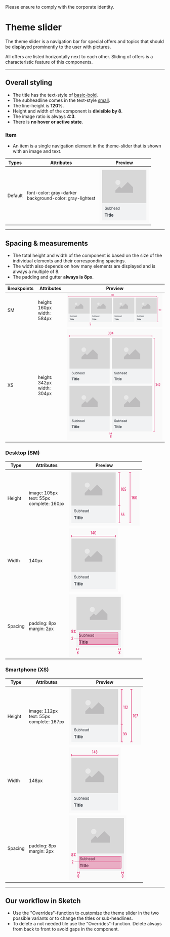 <AlertInfo alertHeadline="Modifiable">
Please ensure to comply with the corporate identity.
</AlertInfo>

# Theme slider

The theme slider is a navigation bar for special offers and topics that should be displayed prominently to the user with pictures.

All offers are listed horizontally next to each other. Sliding of offers is a characteristic feature of this components.

---

## Overall styling

- The title has the text-style of [basic-bold](../../General/Typography/Typography.md#basic-bold).
- The subheadline comes in the text-style [small](../../General/Typography/Typography.md#small).
- The line-height is **120%**.
- Height and width of the component is **divisible by 8**.
- The image ratio is always **4:3**.
- There is **no hover or active state**.

### Item

- An item is a single navigation element in the theme-slider that is shown with an image and text.

| Types | Attributes | Preview |
|---|---|---|
| Default | font-color: gray-darker <br> background-color: gray-lightest | ![default](assets/themeslider/item@1x.png) |

---

## Spacing & measurements

- The total height and width of the component is based on the size of the individual elements and their corresponding spacings.
- The width also depends on how many elements are displayed and is always a multiple of 8.
- The padding and gutter **always is 8px**.

| Breakpoints | Attributes | Preview |
|---|---|---|
| SM | height: 160px <br> width: 584px | ![complete: SM](assets/measurements/SM@1x.png) |
| XS | height: 342px <br> width: 304px |  ![complete: XS](assets/measurements/XS@1x.png) |

### Desktop (SM)

| Type | Attributes | Preview |
|---|---|---|
| Height | image: 105px <br> text: 55px<br>complete: 160px | ![height: SM](assets/measurements/SM/height@1x.png) |
| Width | 140px | ![width: SM](assets/measurements/SM/width@1x.png) |
| Spacing | padding: 8px <br> margin: 2px | ![horizontal: SM](assets/measurements/SM/horizontal-vertical@1x.png) |

### Smartphone (XS)

| Type | Attributes | Preview |
|---|---|---|
| Height | image: 112px<br>text: 55px<br>complete: 167px | ![height: XS](assets/measurements/XS/heigth@1x.png) |
| Width | 148px | ![width: XS](assets/measurements/XS/width@1x.png) |
| Spacing | padding: 8px <br> margin: 2px | ![horizontal: XS](assets/measurements/XS/horizontal-vertical@1x.png) |

---

## Our workflow in Sketch

- Use the "Overrides"-function to customize the theme slider in the two possible variants or to change the titles or sub-headlines.
- To delete a not needed tile use the "Overrides"-function. Delete always from back to front to avoid gaps in the component.
